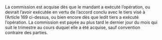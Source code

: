 La commission est acquise dès que le mandant a exécuté l’opération, ou devrait
l’avoir exécutée en vertu de l’accord conclu avec le tiers visé à l’Article 169 ci-dessus, ou bien
encore dès que ledit tiers a exécuté l’opération.
La commission est payée au plus tard le dernier jour du mois qui suit le trimestre au cours
duquel elle a été acquise, sauf convention contraire des parties.